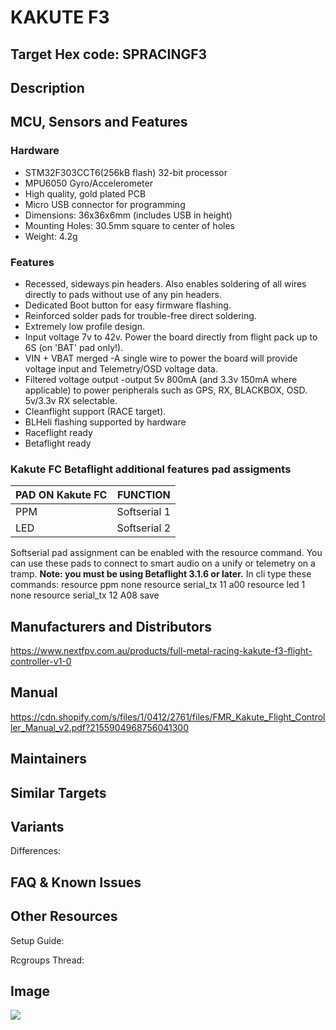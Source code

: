 # KAKUTE F3

## Target Hex code: SPRACINGF3

## Description

## MCU, Sensors and Features

### Hardware

- STM32F303CCT6(256kB flash) 32-bit processor
- MPU6050 Gyro/Accelerometer
- High quality, gold plated PCB
- Micro USB connector for programming
- Dimensions: 36x36x6mm (includes USB in height)
- Mounting Holes: 30.5mm square to center of holes
- Weight: 4.2g

### Features

- Recessed, sideways pin headers. Also enables soldering of all wires directly to pads without use of any pin headers.
- Dedicated Boot button for easy firmware flashing.
- Reinforced solder pads for trouble-free direct soldering.
- Extremely low profile design.
- Input voltage 7v to 42v. Power the board directly from flight pack up to 6S (on 'BAT' pad only!).
- VIN + VBAT merged -A single wire to power the board will provide voltage input and Telemetry/OSD voltage data.
- Filtered voltage output -output 5v 800mA (and 3.3v 150mA where applicable) to power peripherals such as GPS, RX, BLACKBOX, OSD. 5v/3.3v RX selectable.
- Cleanflight support (RACE target).
- BLHeli flashing supported by hardware
- Raceflight ready
- Betaflight ready

### Kakute FC Betaflight additional features pad assigments

| PAD ON Kakute FC | FUNCTION     |
| ---------------- | ------------ |
| PPM              | Softserial 1 |
| LED              | Softserial 2 |

Softserial pad assignment can be enabled with the resource command.
You can use these pads to connect to smart audio on a unify or telemetry on a tramp.
**Note: you must be using Betaflight 3.1.6 or later.**
In cli type these commands:
resource ppm none
resource serial_tx 11 a00
resource led 1 none
resource serial_tx 12 A08
save

## Manufacturers and Distributors

https://www.nextfpv.com.au/products/full-metal-racing-kakute-f3-flight-controller-v1-0

## Manual

https://cdn.shopify.com/s/files/1/0412/2761/files/FMR_Kakute_Flight_Controller_Manual_v2.pdf?2155904968756041300

## Maintainers

## Similar Targets

## Variants

Differences:

## FAQ & Known Issues

## Other Resources

Setup Guide:

Rcgroups Thread:

## Image

![](http://www.fpvwarehouse.com.au/image/cache/product_images/fmr/kakute/KAKUTE-BOT_large-1008x800.png)
